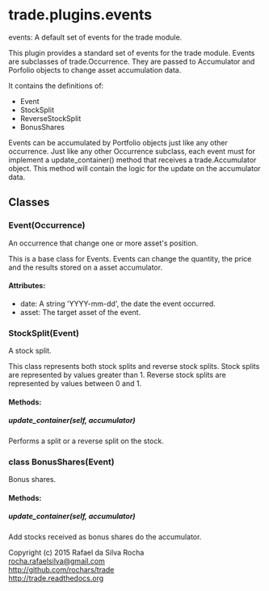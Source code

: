 # trade.plugins.events

events: A default set of events for the trade module.

This plugin provides a standard set of events for the trade module.
Events are subclasses of trade.Occurrence. They are passed to
Accumulator and Porfolio objects to change asset accumulation data.

It contains the definitions of:
- Event
- StockSplit
- ReverseStockSplit
- BonusShares

Events can be accumulated by Portfolio objects just like any other
occurrence. Just like any other Occurrence subclass, each event must
for implement a update_container() method that receives a
trade.Accumulator object. This method will contain the logic for the
update on the accumulator data.



## Classes


### Event(Occurrence)
An occurrence that change one or more asset's position.

This is a base class for Events. Events can change the quantity,
the price and the results stored on a asset accumulator.

#### Attributes:
+ date: A string 'YYYY-mm-dd', the date the event occurred.
+ asset: The target asset of the event.



### StockSplit(Event)
A stock split.

This class represents both stock splits and reverse stock splits.
Stock splits are represented by values greater than 1.
Reverse stock splits are represented by values between 0 and 1.

#### Methods:

##### update_container(self, accumulator)
Performs a split or a reverse split on the stock.


### class BonusShares(Event)
Bonus shares.

#### Methods:

##### update_container(self, accumulator)
Add stocks received as bonus shares do the accumulator.



Copyright (c) 2015 Rafael da Silva Rocha  
rocha.rafaelsilva@gmail.com  
http://github.com/rochars/trade  
http://trade.readthedocs.org  
